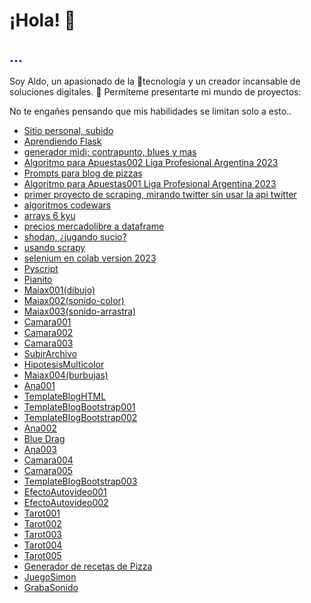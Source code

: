 <!DOCTYPE html>
<html>
<body>
        <h1>¡Hola! 👋</h1>
	<h2 style="color: blue">...</h2>
        <p>Soy Aldo, un apasionado de la 🐍tecnología y un creador incansable de soluciones digitales. 🚀 Permíteme presentarte mi mundo de proyectos:</p>
     	<p>No te engañes pensando que mis habilidades se limitan solo a esto..</p>
	<ul>
		<li><a href="https://xaldoxxx.com.ar">Sitio personal, subido</a></li>
	        <li><a href="https://xaldoxxx.pythonanywhere.com" target="_blank">Aprendiendo Flask</a></li>
		<li><a href="https://github.com/xaldoxxx/BlockDeNotas/blob/main/mido.ipynb">generador midi; contrapunto, blues y mas</a></li>
		<li><a href="https://github.com/xaldoxxx/BlockDeNotas/blob/main/apuestas004.ipynb">Algoritmo para Apuestas002 Liga Profesional Argentina 2023</a></li>
		<li><a href="https://github.com/xaldoxxx/BlockDeNotas/blob/main/pizzasPrompt.ipynb">Prompts para blog de pizzas</a></li>		
		<li><a href="https://github.com/xaldoxxx/BlockDeNotas/blob/main/apuestas002.ipynb">Algoritmo para Apuestas001 Liga Profesional Argentina 2023</a></li>		
		<li><a href="https://github.com/xaldoxxx/BlockDeNotas/blob/main/snscrape.ipynb">primer proyecto de scraping, mirando twitter sin usar la api twitter</a></li>
		<li><a href="https://github.com/xaldoxxx/BlockDeNotas/blob/main/codewars.ipynb">algoritmos codewars</a></li>
		<li><a href="https://github.com/xaldoxxx/BlockDeNotas/blob/main/arrays6kyu.ipynb">arrays 6 kyu</a></li>
		<li><a href="https://github.com/xaldoxxx/BlockDeNotas/blob/main/mlibre_csv.ipynb">precios mercadolibre a dataframe</a></li>
		<li><a href="https://github.com/xaldoxxx/BlockDeNotas/blob/main/shodanColab.ipynb">shodan, ¿jugando sucio?</a></li>
		<li><a href="https://github.com/xaldoxxx/BlockDeNotas/blob/main/scraPY002.ipynb">usando scrapy</a></li>
		<li><a href="https://github.com/xaldoxxx/BlockDeNotas/blob/main/selenium002.ipynb">selenium en colab version 2023</a></li>                        
		<li><a href="https://xaldoxxx.com.ar/app004" target="_blank">Pyscript</a></li>
	        <li><a href="https://xaldoxxx.com.ar/app005" target="_blank">Pianito</a></li>
	        <li><a href="https://xaldoxxx.com.ar/app006" target="_blank">Maiax001(dibujo)</a></li>
	        <li><a href="https://xaldoxxx.com.ar/app007" target="_blank">Maiax002(sonido-color)</a></li>
	        <li><a href="https://xaldoxxx.com.ar/app008" target="_blank">Maiax003(sonido-arrastra)</a></li>
	        <li><a href="https://xaldoxxx.com.ar/app009" target="_blank">Camara001</a></li>
	        <li><a href="https://xaldoxxx.com.ar/app010" target="_blank">Camara002</a></li>
	        <li><a href="https://xaldoxxx.com.ar/app011" target="_blank">Camara003</a></li>
	        <li><a href="https://xaldoxxx.com.ar/app012" target="_blank">SubirArchivo</a></li>
	        <li><a href="https://xaldoxxx.com.ar/app013" target="_blank">HipotesisMulticolor</a></li>
	        <li><a href="https://xaldoxxx.com.ar/app014" target="_blank">Maiax004(burbujas)</a></li>
	        <li><a href="https://xaldoxxx.com.ar/app015" target="_blank">Ana001</a></li>
	        <li><a href="https://xaldoxxx.com.ar/app016" target="_blank">TemplateBlogHTML</a></li>
	        <li><a href="https://xaldoxxx.com.ar/app017" target="_blank">TemplateBlogBootstrap001</a></li>
	        <li><a href="https://xaldoxxx.com.ar/app019" target="_blank">TemplateBlogBootstrap002</a></li>
	        <li><a href="https://xaldoxxx.com.ar/app020" target="_blank">Ana002</a></li>
	        <li><a href="https://xaldoxxx.com.ar/app021" target="_blank">Blue Drag</a></li>
	        <li><a href="https://xaldoxxx.com.ar/app022" target="_blank">Ana003</a></li>
	        <li><a href="https://xaldoxxx.com.ar/app023" target="_blank">Camara004</a></li>
	        <li><a href="https://xaldoxxx.com.ar/app024" target="_blank">Camara005</a></li>
	        <li><a href="https://xaldoxxx.com.ar/app025" target="_blank">TemplateBlogBootstrap003</a></li>
	        <li><a href="https://xaldoxxx.com.ar/app026" target="_blank">EfectoAutovideo001</a></li>
	        <li><a href="https://xaldoxxx.com.ar/app027" target="_blank">EfectoAutovideo002</a></li>
	        <li><a href="https://xaldoxxx.com.ar/app028" target="_blank">Tarot001</a></li>
	        <li><a href="https://xaldoxxx.com.ar/app029" target="_blank">Tarot002</a></li>
	        <li><a href="https://xaldoxxx.com.ar/app030" target="_blank">Tarot003</a></li>
	        <li><a href="https://xaldoxxx.com.ar/app031" target="_blank">Tarot004</a></li>
	        <li><a href="https://xaldoxxx.com.ar/app033" target="_blank">Tarot005</a></li>
	        <li><a href="https://xaldoxxx.com.ar/app034" target="_blank">Generador de recetas de Pizza</a></li>
	        <li><a href="https://xaldoxxx.com.ar/app035" target="_blank">JuegoSimon</a></li>
	        <li><a href="https://xaldoxxx.com.ar/app037" target="_blank">GrabaSonido</a></li>
	</ul>
</body>
</html>
